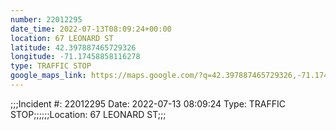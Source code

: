 ```yaml
---
number: 22012295
date_time: 2022-07-13T08:09:24+00:00
location: 67 LEONARD ST
latitude: 42.397887465729326
longitude: -71.17458858116278
type: TRAFFIC STOP
google_maps_link: https://maps.google.com/?q=42.397887465729326,-71.17458858116278
---
```


;;;Incident #: 22012295  Date: 2022-07-13 08:09:24   Type: TRAFFIC STOP;;;;;;Location: 67 LEONARD ST;;;
